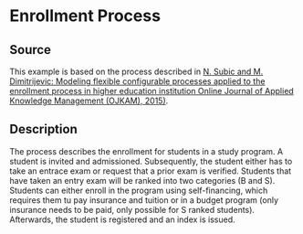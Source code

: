 # Enrollment Process

## Source

This example is based on the process described in [N. Subic and M. Dimitrijevic: Modeling flexible configurable processes applied to the enrollment process in higher education institution Online Journal of Applied Knowledge Management (OJKAM), 2015)](http://www.iiakm.org/ojakm/articles/2015/volume3_2/OJAKM_Volume3_2pp181-190.pdf).

## Description

The process describes the enrollment for students in a study program.
A student is invited and admissioned.
Subsequently, the student either has to take an entrace exam or request that a prior exam is verified.
Students that have taken an entry exam will be ranked into two categories (B and S).
Students can either enroll in the program using self-financing, which requires them tu pay insurance and tuition or in a budget program (only insurance needs to be paid, only possible for S ranked students).
Afterwards, the student is registered and an index is issued.